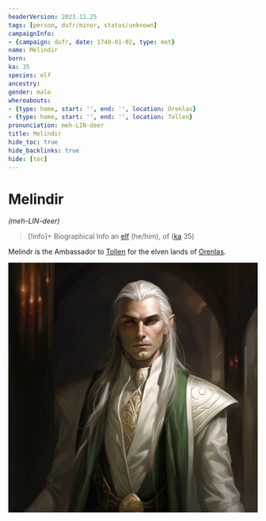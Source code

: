 ```yaml
---
headerVersion: 2023.11.25
tags: [person, dufr/minor, status/unknown]
campaignInfo:
- {campaign: dufr, date: 1749-01-02, type: met}
name: Melindir
born:
ka: 35
species: elf
ancestry:
gender: male
whereabouts:
- {type: home, start: '', end: '', location: Orenlas}
- {type: home, start: '', end: '', location: Tollen}
pronunciation: meh-LIN-deer
title: Melindir
hide_toc: true
hide_backlinks: true
hide: [toc]
---
```

# Melindir
*(meh-LIN-deer)*
>[!info]+ Biographical Info
> an [elf](<../../species/children-of-the-embodied-gods/elves/elves.md>) (he/him), of ([ka](<../../species/children-of-the-embodied-gods/elves/the-cycle-of-generations.md>) 35)
>> 
>> 

Melindr is the Ambassador to [Tollen](<../../gazetteer/western-green-sea/tollen/tollen.md>) for the elven lands of [Orenlas](<../../gazetteer/istaros-watershed/orenlas/orenlas.md>).

![Melindir](../../assets/melindir.png)